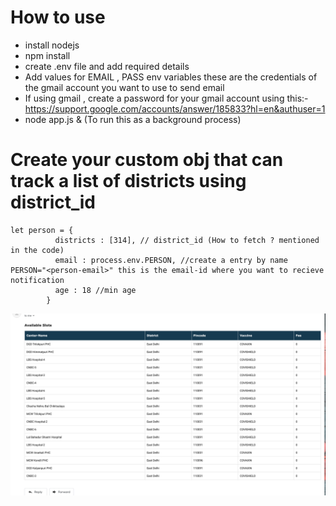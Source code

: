 # How to use

- install nodejs 
- npm install
- create .env file and add required details
- Add values for EMAIL , PASS env variables these are the credentials of the gmail account you want to use to send email
- If using gmail , create a password for your gmail account using this:-  https://support.google.com/accounts/answer/185833?hl=en&authuser=1
- node app.js & (To run this as a background process)

# Create your custom  obj that can track a list of districts using district_id
```
let person = {
          districts : [314], // district_id (How to fetch ? mentioned in the code)
          email : process.env.PERSON, //create a entry by name PERSON="<person-email>" this is the email-id where you want to recieve notification
          age : 18 //min age
        }
```

![alt text](https://github.com/Nit-1997/cowin-slot-notifier/blob/main/screen.png?raw=true)
